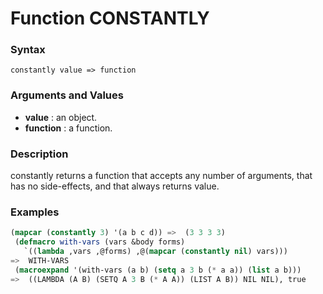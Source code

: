 <!-- Generated on 05/10/2020 by https://github.com/anto2oo/clhs-evolved -->

# Function CONSTANTLY

### Syntax
`constantly value => function`  


### Arguments and Values
- **value** : an object.   
- **function** : a function.   


### Description
constantly returns a function that accepts any number of arguments, that has no side-effects, and that always returns value.



### Examples
```lisp 
(mapcar (constantly 3) '(a b c d)) =>  (3 3 3 3)
 (defmacro with-vars (vars &body forms)
   `((lambda ,vars ,@forms) ,@(mapcar (constantly nil) vars)))
=>  WITH-VARS
 (macroexpand '(with-vars (a b) (setq a 3 b (* a a)) (list a b)))
=>  ((LAMBDA (A B) (SETQ A 3 B (* A A)) (LIST A B)) NIL NIL), true
```
